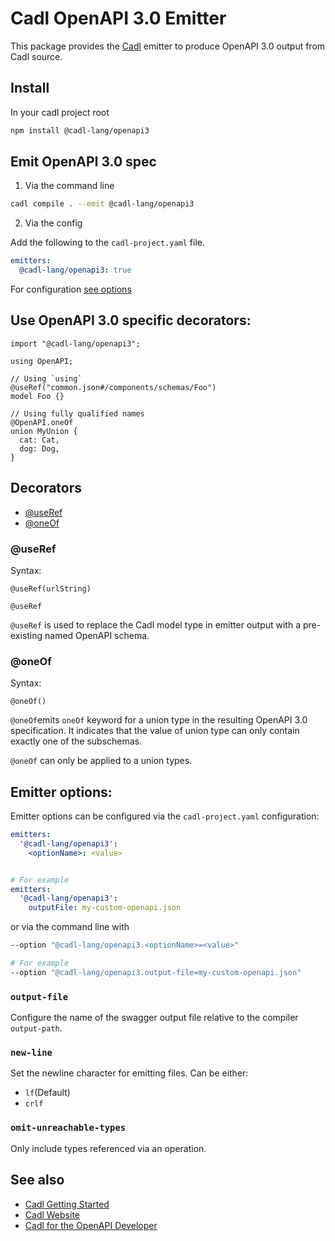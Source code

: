 # Cadl OpenAPI 3.0 Emitter

This package provides the [Cadl](https://github.com/microsoft/cadl) emitter to produce OpenAPI 3.0 output from Cadl source.

## Install

In your cadl project root

```bash
npm install @cadl-lang/openapi3
```

## Emit OpenAPI 3.0 spec

1. Via the command line

```bash
cadl compile . --emit @cadl-lang/openapi3
```

2. Via the config

Add the following to the `cadl-project.yaml` file.

```yaml
emitters:
  @cadl-lang/openapi3: true
```

For configuration [see options](#emitter-options)

## Use OpenAPI 3.0 specific decorators:

```cadl
import "@cadl-lang/openapi3";

using OpenAPI;

// Using `using`
@useRef("common.json#/components/schemas/Foo")
model Foo {}

// Using fully qualified names
@OpenAPI.oneOf
union MyUnion {
  cat: Cat,
  dog: Dog,
}
```

## Decorators

- [@useRef](#useref)
- [@oneOf](#oneof)

### @useRef

Syntax:

```
@useRef(urlString)
```

`@useRef`

`@useRef` is used to replace the Cadl model type in emitter output with a pre-existing named OpenAPI schema.

### @oneOf

Syntax:

```
@oneOf()
```

`@oneOf`emits `oneOf` keyword for a union type in the resulting OpenAPI 3.0 specification. It indicates that the value of union type can only contain exactly one of the subschemas.

`@oneOf` can only be applied to a union types.

## Emitter options:

Emitter options can be configured via the `cadl-project.yaml` configuration:

```yaml
emitters:
  '@cadl-lang/openapi3':
    <optionName>: <value>


# For example
emitters:
  '@cadl-lang/openapi3':
    outputFile: my-custom-openapi.json
```

or via the command line with

```bash
--option "@cadl-lang/openapi3.<optionName>=<value>"

# For example
--option "@cadl-lang/openapi3.output-file=my-custom-openapi.json"
```

### `output-file`

Configure the name of the swagger output file relative to the compiler `output-path`.

### `new-line`

Set the newline character for emitting files. Can be either:

- `lf`(Default)
- `crlf`

### `omit-unreachable-types`

Only include types referenced via an operation.

## See also

- [Cadl Getting Started](https://github.com/microsoft/cadl#getting-started)
- [Cadl Website](https://microsoft.github.io/cadl)
- [Cadl for the OpenAPI Developer](https://github.com/microsoft/cadl/blob/main/docs/cadl-for-openapi-dev.md)
